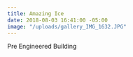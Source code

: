 ```yaml
---
title: Amazing Ice
date: 2018-08-03 16:41:00 -05:00
image: "/uploads/gallery_IMG_1632.JPG"
---
```


Pre Engineered Building